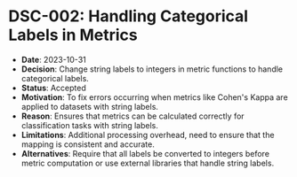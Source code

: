 # DSC-002: Handling Categorical Labels in Metrics

- **Date**: 2023-10-31
- **Decision**: Change string labels to integers in metric functions to handle categorical labels.
- **Status**: Accepted
- **Motivation**: To fix errors occurring when metrics like Cohen's Kappa are applied to datasets with string labels.
- **Reason**: Ensures that metrics can be calculated correctly for classification tasks with string labels.
- **Limitations**: Additional processing overhead, need to ensure that the mapping is consistent and accurate.
- **Alternatives**: Require that all labels be converted to integers before metric computation or use external libraries that handle string labels.


